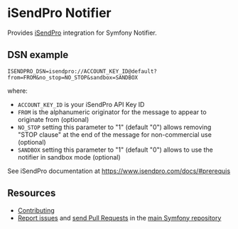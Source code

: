 iSendPro Notifier
=================

Provides [iSendPro](https://www.isendpro.com/) integration for Symfony Notifier.

DSN example
-----------

```
ISENDPRO_DSN=isendpro://ACCOUNT_KEY_ID@default?from=FROM&no_stop=NO_STOP&sandbox=SANDBOX
```

where:
 - `ACCOUNT_KEY_ID` is your iSendPro API Key ID
 - `FROM` is the alphanumeric originator for the message to appear to originate from  (optional)
 - `NO_STOP` setting this parameter to "1" (default "0") allows removing "STOP clause" at the end of the message for non-commercial use (optional)
 - `SANDBOX` setting this parameter to "1" (default "0") allows to use the notifier in sandbox mode (optional)

See iSendPro documentation at https://www.isendpro.com/docs/#prerequis

Resources
---------

 * [Contributing](https://symfony.com/doc/current/contributing/index.html)
 * [Report issues](https://github.com/symfony/symfony/issues) and
   [send Pull Requests](https://github.com/symfony/symfony/pulls)
   in the [main Symfony repository](https://github.com/symfony/symfony)
